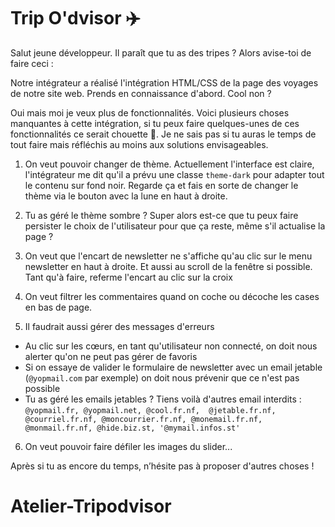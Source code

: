 # Trip O'dvisor ✈️

Salut jeune développeur. Il paraît que tu as des tripes ? Alors avise-toi de faire ceci : 

Notre intégrateur a réalisé l'intégration HTML/CSS de la page des voyages de notre site web. Prends en connaissance d'abord. Cool non ?

Oui mais moi je veux plus de fonctionnalités. Voici plusieurs choses manquantes à cette intégration, si tu peux faire quelques-unes de ces fonctionnalités ce serait chouette 🦉. Je ne sais pas si tu auras le temps de tout faire mais réfléchis au moins aux solutions envisageables.

1. On veut pouvoir changer de thème. Actuellement l'interface est claire, l'intégrateur me dit qu'il a prévu une classe `theme-dark` pour adapter tout le contenu sur fond noir. Regarde ça et fais en sorte de changer le thème via le bouton avec la lune en haut à droite. 

2. Tu as géré le thème sombre ? Super alors est-ce que tu peux faire persister le choix de l'utilisateur pour que ça reste, même s'il actualise la page ?

3. On veut que l'encart de newsletter ne s'affiche qu'au clic sur le menu newsletter en haut à droite. Et aussi au scroll de la fenêtre si possible. Tant qu'à faire, referme l'encart au clic sur la croix

4. On veut filtrer les commentaires quand on coche ou décoche les cases en bas de page.

5. Il faudrait aussi gérer des messages d'erreurs
  - Au clic sur les cœurs, en tant qu'utilisateur non connecté, on doit nous alerter qu'on ne peut pas gérer de favoris
  - Si on essaye de valider le formulaire de newsletter avec un email jetable (`@yopmail.com` par exemple) on doit nous prévenir que ce n'est pas possible
  - Tu as géré les emails jetables ? Tiens voilà d'autres email interdits : `@yopmail.fr, @yopmail.net, @cool.fr.nf,  @jetable.fr.nf, @courriel.fr.nf, @moncourrier.fr.nf, @monemail.fr.nf, @monmail.fr.nf, @hide.biz.st, '@mymail.infos.st'` 
  
6. On veut pouvoir faire défiler les images du slider...

Après si tu as encore du temps, n’hésite pas à proposer d'autres choses !
# Atelier-Tripodvisor
